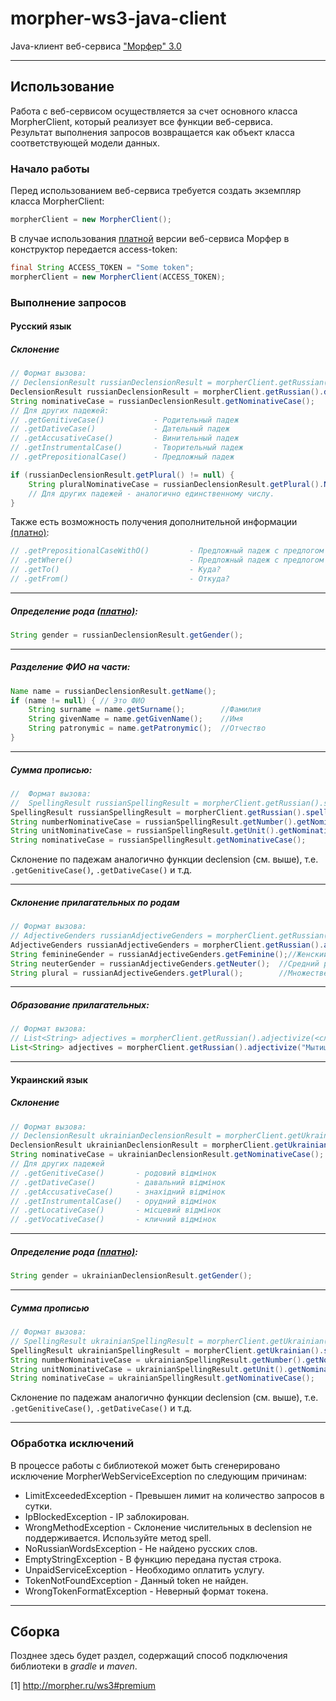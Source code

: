 # morpher-ws3-java-client
Java-клиент веб-сервиса ["Морфер" 3.0](http://morpher.ru/ws3)
***
## Использование
Работа с веб-сервисом осуществляется за счет основного класса MorpherClient, который реализует все функции веб-сервиса.  
Результат выполнения запросов возвращается как объект класса соответствующей модели данных.  

### Начало работы
Перед использованием веб-сервиса требуется создать экземпляр класса MorpherClient:  
```java
morpherClient = new MorpherClient();
```
В случае использования [платной](1) версии веб-сервиса Морфер в конструктор передается access-token:
```java
final String ACCESS_TOKEN = "Some token";
morpherClient = new MorpherClient(ACCESS_TOKEN);
```
### Выполнение запросов

#### Русский язык
##### Склонение
```java
// Формат вызова:
// DeclensionResult russianDeclensionResult = morpherClient.getRussian().declension(<текст>);
DeclensionResult russianDeclensionResult = morpherClient.getRussian().declension("ёлка");
String nominativeCase = russianDeclensionResult.getNominativeCase();
// Для других падежей:
// .getGenitiveCase()           - Родительный падеж
// .getDativeCase()             - Дательный падеж
// .getAccusativeCase()         - Винительный падеж
// .getInstrumentalCase()       - Творительный падеж
// .getPrepositionalCase()      - Предложный падеж

if (russianDeclensionResult.getPlural() != null) {
    String pluralNominativeCase = russianDeclensionResult.getPlural().NominativeCase();
    // Для других падежей - аналогично единственному числу.
}
```
Также есть возможность получения дополнительной информации [(платно)](1):
```java
// .getPrepositionalCaseWithO()         - Предложный падеж с предлогом О/ОБ/ОБО
// .getWhere()                          - Предложный падеж с предлогом В/НА, отвечает на вопрос Где?
// .getTo()                             - Куда?
// .getFrom()                           - Откуда?
```
***
##### Определение рода [(платно)](1):
```java
String gender = russianDeclensionResult.getGender();
```
***
##### Разделение ФИО на части:
```java
Name name = russianDeclensionResult.getName();
if (name != null) { // Это ФИО
    String surname = name.getSurname();        //Фамилия
    String givenName = name.getGivenName();    //Имя
    String patronymic = name.getPatronymic();  //Отчество
}
```
***
##### Cумма прописью:
```java
//  Формат вызова:
//  SpellingResult russianSpellingResult = morpherClient.getRussian().spell(<число>, <единица измерения>);
SpellingResult russianSpellingResult = morpherClient.getRussian().spell(123, "ёлка");
String numberNominativeCase = russianSpellingResult.getNumber().getNominativeCase();//сто двадцать три
String unitNominativeCase = russianSpellingResult.getUnit().getNominativeCase();    //ёлки
String nominativeCase = russianSpellingResult.getNominativeCase();                  //Сто двадцать три ёлки
```
Склонение по падежам аналогично функции declension (см. выше), т.е. `.getGenitiveCase()`, `.getDativeCase()` и т.д.
***
##### Склонение прилагательных по родам
```java
// Формат вызова:
// AdjectiveGenders russianAdjectiveGenders = morpherClient.getRussian().adjectiveGenders(<прилагательное>);
AdjectiveGenders russianAdjectiveGenders = morpherClient.getRussian().adjectiveGenders("ёлочный");
String feminineGender = russianAdjectiveGenders.getFeminine();//Женский род
String neuterGender = russianAdjectiveGenders.getNeuter();  //Средний род
String plural = russianAdjectiveGenders.getPlural();        //Множественное число
```
***
##### Образование прилагательных:
```java
// Формат вызова:
// List<String> adjectives = morpherClient.getRussian().adjectivize(<слово>);
List<String> adjectives = morpherClient.getRussian().adjectivize("Мытищи");
```
***
#### Украинский язык
##### Склонение
```java
// Формат вызова:
// DeclensionResult ukrainianDeclensionResult = morpherClient.getUkrainian().declension(<текст>);
DeclensionResult ukrainianDeclensionResult = morpherClient.getUkrainian().declension("ялинка");
String nominativeCase = ukrainianDeclensionResult.getNominativeCase();
// Для других падежей
// .getGenitiveCase()       - родовий відмінок
// .getDativeCase()         - давальний відмінок
// .getAccusativeCase()     - знахідний відмінок
// .getInstrumentalCase()   - орудний відмінок
// .getLocativeCase()       - місцевий відмінок
// .getVocativeCase()       - кличний відмінок
```
***
##### Определение рода [(платно)](1):
```java
String gender = ukrainianDeclensionResult.getGender();
```
***
##### Сумма прописью
```java
// Формат вызова:
// SpellingResult ukrainianSpellingResult = morpherClient.getUkrainian().spell(<число>,<одиниця виміру>);
SpellingResult ukrainianSpellingResult = morpherClient.getUkrainian().spell(123, "ялинка");
String numberNominativeCase = ukrainianSpellingResult.getNumber().getNominativeCase();  //сто двадцять три 
String unitNominativeCase = ukrainianSpellingResult.getUnit().getNominativeCase();      //ялинки
String nominativeCase = ukrainianSpellingResult.getNominativeCase();                    //Сто двадцять три ялинки
```
Склонение по падежам аналогично функции declension (см. выше), т.е. `.getGenitiveCase()`, `.getDativeCase()` и т.д.
***
### Обработка исключений
В процессе работы с библиотекой может быть сгенерировано исключение MorpherWebServiceException по следующим причинам:  
* LimitExceededException - Превышен лимит на количество запросов в сутки.
* IpBlockedException - IP заблокирован.
* WrongMethodException - Склонение числительных в declension не поддерживается. Используйте метод spell.
* NoRussianWordsException - Не найдено русских слов.
* EmptyStringException - В функцию передана пустая строка.
* UnpaidServiceException - Необходимо оплатить услугу.
* TokenNotFoundException - Данный token не найден.
* WrongTokenFormatException - Неверный формат токена.
***
## Сборка
Позднее здесь будет раздел, содержащий способ подключения библиотеки в *gradle* и *maven*.

[1] http://morpher.ru/ws3#premium
